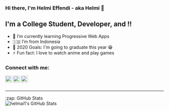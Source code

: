 ### Hi there, I'm Helmi Effendi - aka Helmi 👋

## I'm a College Student, Developer, and !!

- 🌱 I’m currently learning Progressive Web Apps
- 🇮🇩 I’m from Indonesia
- 🥅 2020 Goals: I'm going to graduate this year 😁
- ⚡ Fun fact: I love to watch anime and play games

### Connect with me:

[<img align="left" alt="helmai1 | Twitter" width="22px" src="https://cdn.jsdelivr.net/npm/simple-icons@v3/icons/facebook.svg" />][facebook]
[<img align="left" alt="helmai1 | LinkedIn" width="22px" src="https://cdn.jsdelivr.net/npm/simple-icons@v3/icons/linkedin.svg" />][linkedin]
[<img align="left" alt="helmai1 | Instagram" width="22px" src="https://cdn.jsdelivr.net/npm/simple-icons@v3/icons/instagram.svg" />][instagram]

<br />
<br />

---


  <summary>:zap: GitHub Stats</summary>

  <img align="left" alt="helmai1's GitHub Stats" src="https://github-readme-stats.codestackr.vercel.app/api?username=helmai1&show_icons=true&hide_border=true" />


[facebook]: https://facebook.com/helmieffendis/
[instagram]: https://instagram.com/helmieffendi_s/
[linkedin]: https://linkedin.com/in/helmi-siswo-effendi-250473156/
